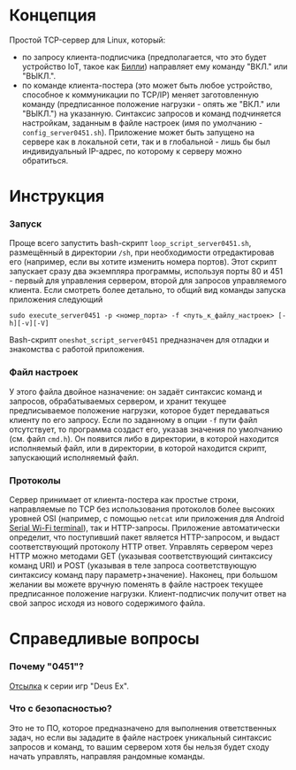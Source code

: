 # Концепция
Простой TCP-сервер для Linux, который:
- по запросу клиента-подписчика (предполагается, что это будет устройство IoT, такое как [Билли](https://github.com/ErlingSigurdson/Billy_the_Relay)) направляет ему команду "ВКЛ." или "ВЫКЛ.". 
- по команде клиента-постера (это может быть любое устройство, способное к коммуникации по TCP/IP) меняет заготовленную команду (предписанное положение нагрузки - опять же "ВКЛ." или "ВЫКЛ.") на указанную.
Синтаксис запросов и команд подчиняется настройкам, заданным в файле настроек (имя по умолчанию - `config_server0451.sh`). 
Приложение может быть запущено на сервере как в локальной сети, так и в глобальной - лишь бы был индивидуальный IP-адрес, по которому к серверу можно обратиться.

# Инструкция
### Запуск
Проще всего запустить bash-скрипт `loop_script_server0451.sh`, размещённый в директории `/sh`, при необходимости отредактировав его (например, если вы хотите изменить номера портов). Этот скрипт запускает сразу два экземпляра программы, используя порты 80 и 451 - первый для управления сервером, второй для запросов управляемого клиента.
Если смотреть более детально, то общий вид команды запуска приложения следующий
```
sudo execute_server0451 -p <номер_порта> -f <путь_к_файлу_настроек> [-h][-v][-V] 
```
Bash-скрипт `oneshot_script_server0451` предназначен для отладки и знакомства с работой приложения.

### Файл настроек
У этого файла двойное назначение: он задаёт синтаксис команд и запросов, обрабатываемых сервером, и хранит текущее предписываемое положение нагрузки, которое будет передаваться клиенту по его запросу.
Если по заданному в опции `-f` пути файл отсутствует, то программа создаст его, указав значения по умолчанию (см. файл `cmd.h`). Он появится либо в директории, в которой находится исполняемый файл, или в директории, в которой находится скрипт, запускающий исполняемый файл.

### Протоколы
Сервер принимает от клиента-постера как простые строки, направляемые по TCP без использования протоколов более высоких уровней OSI (например, с помощью `netcat` или приложения для Android [Serial Wi-Fi terminal](https://serial-wifi-terminal.en.softonic.com/android)), так и HTTP-запросы. Приложение автоматически определит, что поступивший пакет является HTTP-запросом, и выдаст соответствующий протоколу HTTP ответ.
Управлять сервером через HTTP можно методами GET (указывая соответствующий синтаксису команд URI) и POST (указывая в теле запроса соответствующую синтаксису команд пару параметр+значение).
Наконец, при большом желании вы можете вручную поменять в файле настроек текущее предписанное положение нагрузки. Клиент-подписчик получит ответ на свой запрос исходя из нового содержимого файла.

# Справедливые вопросы
### Почему "0451"?
[Отсылка](https://gamenewsblog.ru/articles/chto-oznachaet-kod-0451-v-igrah-deus-ex-prey-i-system-shock/) к серии игр "Deus Ex".

### Что с безопасностью?
Это не то ПО, которое предназначено для выполнения ответственных задач, но если вы зададите в файле настроек уникальный синтаксис запросов и команд, то вашим сервером хотя бы нельзя будет сходу начать управлять, направляя рандомные команды.
